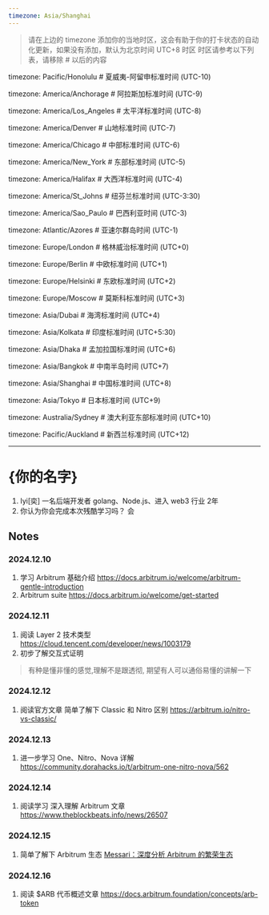 ```yaml
---
timezone: Asia/Shanghai
---
```


> 请在上边的 timezone 添加你的当地时区，这会有助于你的打卡状态的自动化更新，如果没有添加，默认为北京时间 UTC+8 时区
> 时区请参考以下列表，请移除 # 以后的内容

timezone: Pacific/Honolulu # 夏威夷-阿留申标准时间 (UTC-10)

timezone: America/Anchorage # 阿拉斯加标准时间 (UTC-9)

timezone: America/Los_Angeles # 太平洋标准时间 (UTC-8)

timezone: America/Denver # 山地标准时间 (UTC-7)

timezone: America/Chicago # 中部标准时间 (UTC-6)

timezone: America/New_York # 东部标准时间 (UTC-5)

timezone: America/Halifax # 大西洋标准时间 (UTC-4)

timezone: America/St_Johns # 纽芬兰标准时间 (UTC-3:30)

timezone: America/Sao_Paulo # 巴西利亚时间 (UTC-3)

timezone: Atlantic/Azores # 亚速尔群岛时间 (UTC-1)

timezone: Europe/London # 格林威治标准时间 (UTC+0)

timezone: Europe/Berlin # 中欧标准时间 (UTC+1)

timezone: Europe/Helsinki # 东欧标准时间 (UTC+2)

timezone: Europe/Moscow # 莫斯科标准时间 (UTC+3)

timezone: Asia/Dubai # 海湾标准时间 (UTC+4)

timezone: Asia/Kolkata # 印度标准时间 (UTC+5:30)

timezone: Asia/Dhaka # 孟加拉国标准时间 (UTC+6)

timezone: Asia/Bangkok # 中南半岛时间 (UTC+7)

timezone: Asia/Shanghai # 中国标准时间 (UTC+8)

timezone: Asia/Tokyo # 日本标准时间 (UTC+9)

timezone: Australia/Sydney # 澳大利亚东部标准时间 (UTC+10)

timezone: Pacific/Auckland # 新西兰标准时间 (UTC+12)

---

# {你的名字}

1. Iyi[奕] 一名后端开发者 golang、Node.js、进入 web3 行业 2年
2. 你认为你会完成本次残酷学习吗？ 会

## Notes

<!-- Content_START -->

### 2024.12.10

1. 学习 Arbitrum 基础介绍 https://docs.arbitrum.io/welcome/arbitrum-gentle-introduction
2. Arbitrum suite https://docs.arbitrum.io/welcome/get-started

### 2024.12.11

1. 阅读 Layer 2 技术类型 https://cloud.tencent.com/developer/news/1003179
2. 初步了解交互式证明
> 有种是懂非懂的感觉,理解不是跟透彻, 期望有人可以通俗易懂的讲解一下

### 2024.12.12

1. 阅读官方文章 简单了解下 Classic 和 Nitro 区别 https://arbitrum.io/nitro-vs-classic/

### 2024.12.13

1. 进一步学习 One、Nitro、Nova 详解 https://community.dorahacks.io/t/arbitrum-one-nitro-nova/562

### 2024.12.14

1. 阅读学习 深入理解 Arbitrum 文章 https://www.theblockbeats.info/news/26507

### 2024.12.15

1. 简单了解下 Arbitrum 生态 [Messari：深度分析 Arbitrum 的繁荣生态](https://www.theblockbeats.info/news/35982)

### 2024.12.16

1. 阅读 $ARB 代币概述文章  https://docs.arbitrum.foundation/concepts/arb-token
<!-- Content_END -->
